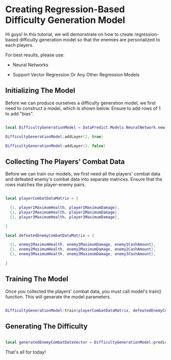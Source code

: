# Creating Regression-Based Difficulty Generation Model

Hi guys! In this tutorial, we will demonstrate on how to create regression-based difficulty generation model so that the enemies are personalized to each players.

For best results, please use:

* Neural Networks

* Support Vector Regression Or Any Other Regression Models

## Initializing The Model

Before we can produce ourselves a difficulty generation model, we first need to construct a model, which is shown below. Ensure to add rows of 1 to add "bias".

```lua

local DifficultyGenerationModel = DataPredict.Models.NeuralNetwork.new() -- Set the maximumNumberOfIterations to 1 if you want the incremental version.

DifficultyGenerationModel:addLayer(2, true)

DifficultyGenerationModel:addLayer(3, false)

```

## Collecting The Players' Combat Data

Before we can train our models, we first need all the players' combat data and defeated enemy's combat data into separate matrices. Ensure that the rows matches the player-enemy pairs.

```lua

local playerCombatDataMatrix = {

  {1, player1MaximumHealth, player1MaximumDamage},
  {1, player2MaximumHealth, player2MaximumDamage},
  {1, player3MaximumHealth, player3MaximumDamage},

}

local defeatedEnemyCombatDataMatrix = {

  {1, enemy1MaximumHealth, enemy1MaximumDamage, enemy1CashAmount},
  {1, enemy2MaximumHealth, enemy2MaximumDamage, enemy2CashAmount},
  {1, enemy3MaximumHealth, enemy3MaximumDamage, enemy3CashAmount},

}

```

## Training The Model

Once you collected the players' combat data, you must call model's train() function. This will generate the model parameters.

```lua

DifficultyGenerationModel:train(playerCombatDataMatrix, defeatedEnemyCombatDataMatrix)

```

## Generating The Difficulty

```lua

local generatedEnemyCombatDataVector = DifficultyGenerationModel:predict(playerCombatDataMVector, true)

```

That's all for today!
